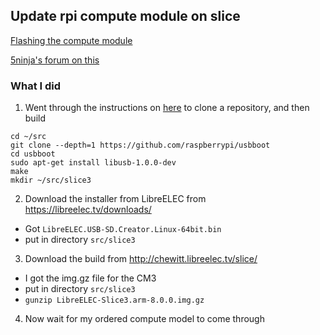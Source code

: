 ## Update rpi compute module on slice

[Flashing the compute module](https://www.raspberrypi.org/documentation/hardware/computemodule/cm-emmc-flashing.md)

[5ninja's forum on this](http://forums.fiveninjas.com/t/raspberry-pi-compute-module-3-has-been-released/1412)


### What I did

1) Went through the instructions on [here](https://www.raspberrypi.org/documentation/hardware/computemodule/cm-emmc-flashing.md) to clone a repository, and then build 
```
cd ~/src
git clone --depth=1 https://github.com/raspberrypi/usbboot
cd usbboot
sudo apt-get install libusb-1.0.0-dev
make
mkdir ~/src/slice3
```

2) Download the installer from LibreELEC from https://libreelec.tv/downloads/
* Got `LibreELEC.USB-SD.Creator.Linux-64bit.bin`
* put in directory `src/slice3`

3) Download the build from http://chewitt.libreelec.tv/slice/

*  I got the img.gz file for the CM3
*  put in directory `src/slice3`
*  `gunzip LibreELEC-Slice3.arm-8.0.0.img.gz`

4) Now wait for my ordered compute model to come through

